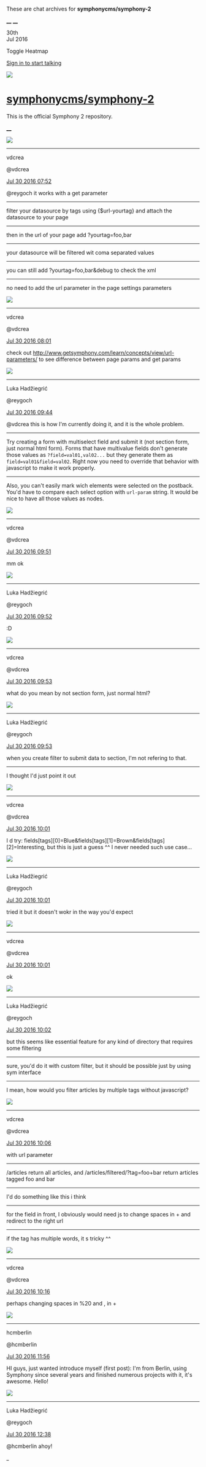 These are chat archives for **symphonycms/symphony-2**

[__](/symphonycms/symphony-2/archives/2016/07/31)
[__](/symphonycms/symphony-2/archives/2016/07/29)

30th  
Jul 2016

Toggle Heatmap

[Sign in to start talking](/login?action=login&button=archive-login)

![](https://avatars-02.gitter.im/group/iv/3/57542c45c43b8c601977197e?s=48)

#  [symphonycms/symphony-2](/symphonycms/symphony-2)

This is the official Symphony 2 repository.

[ __ ](/orgs/symphonycms/rooms "More symphonycms rooms" )

![](https://avatars2.githubusercontent.com/u/1126750?v=3&s=30)

__ __

vdcrea

@vdcrea

[Jul 30 2016
07:52](https://gitter.im/symphonycms/symphony-2?at=579c5cb907d2d2396e2d2eed ""
)

@reygoch it works with a get parameter

__ __

filter your datasource by tags using {$url-yourtag} and attach the datasource
to your page

__ __

then in the url of your page add ?yourtag=foo,bar

__ __

your datasource will be filtered wit coma separated values

__ __

you can still add ?yourtag=foo,bar&amp;debug to check the xml

__ __

no need to add the url parameter in the page settings parameters

![](https://avatars2.githubusercontent.com/u/1126750?v=3&s=30)

__ __

vdcrea

@vdcrea

[Jul 30 2016
08:01](https://gitter.im/symphonycms/symphony-2?at=579c5ec507d2d2396e2d333d ""
)

check out <http://www.getsymphony.com/learn/concepts/view/url-parameters/> to
see difference between page params and get params

![](https://avatars2.githubusercontent.com/u/8524934?v=3&s=30)

__ __

Luka Hadžiegrić

@reygoch

[Jul 30 2016
09:44](https://gitter.im/symphonycms/symphony-2?at=579c76e99639024416a869e1 ""
)

@vdcrea this is how I'm currently doing it, and it is the whole problem.

__ __

Try creating a form with multiselect field and submit it (not section form,
just normal html form). Forms that have multivalue fields don't generate those
values as `?field=val01,val02...` but they generate them as
`field=val01&field=val02`. Right now you need to override that behavior with
javascript to make it work properly.

__ __

Also, you can't easily mark wich elements were selected on the postback. You'd
have to compare each select option with `url-param` string. It would be nice
to have all those values as nodes.

![](https://avatars2.githubusercontent.com/u/1126750?v=3&s=30)

__ __

vdcrea

@vdcrea

[Jul 30 2016
09:51](https://gitter.im/symphonycms/symphony-2?at=579c78b3e56d2538041ac74e ""
)

mm ok

![](https://avatars2.githubusercontent.com/u/8524934?v=3&s=30)

__ __

Luka Hadžiegrić

@reygoch

[Jul 30 2016
09:52](https://gitter.im/symphonycms/symphony-2?at=579c78c079f759713753563b ""
)

:D

![](https://avatars2.githubusercontent.com/u/1126750?v=3&s=30)

__ __

vdcrea

@vdcrea

[Jul 30 2016
09:53](https://gitter.im/symphonycms/symphony-2?at=579c7909f1da4f376e1a331f ""
)

what do you mean by not section form, just normal html?

![](https://avatars2.githubusercontent.com/u/8524934?v=3&s=30)

__ __

Luka Hadžiegrić

@reygoch

[Jul 30 2016
09:53](https://gitter.im/symphonycms/symphony-2?at=579c79279639024416a86eb1 ""
)

when you create filter to submit data to section, I'm not refering to that.

__ __

I thought I'd just point it out

![](https://avatars2.githubusercontent.com/u/1126750?v=3&s=30)

__ __

vdcrea

@vdcrea

[Jul 30 2016
10:01](https://gitter.im/symphonycms/symphony-2?at=579c7af079f7597137535a75 ""
)

I d try:
fields[tags][0]=Blue&amp;fields[tags][1]=Brown&amp;fields[tags][2]=Interesting,
but this is just a guess ^^ I never needed such use case...

![](https://avatars2.githubusercontent.com/u/8524934?v=3&s=30)

__ __

Luka Hadžiegrić

@reygoch

[Jul 30 2016
10:01](https://gitter.im/symphonycms/symphony-2?at=579c7b11cdc68c4904af687c ""
)

tried it but it doesn't wokr in the way you'd expect

![](https://avatars2.githubusercontent.com/u/1126750?v=3&s=30)

__ __

vdcrea

@vdcrea

[Jul 30 2016
10:01](https://gitter.im/symphonycms/symphony-2?at=579c7b1679f7597137535aad ""
)

ok

![](https://avatars2.githubusercontent.com/u/8524934?v=3&s=30)

__ __

Luka Hadžiegrić

@reygoch

[Jul 30 2016
10:02](https://gitter.im/symphonycms/symphony-2?at=579c7b2d7fd9f73e16ec30c9 ""
)

but this seems like essential feature for any kind of directory that requires
some filtering

__ __

sure, you'd do it with custom filter, but it should be possible just by using
sym interface

__ __

I mean, how would you filter articles by multiple tags without javascript?

![](https://avatars2.githubusercontent.com/u/1126750?v=3&s=30)

__ __

vdcrea

@vdcrea

[Jul 30 2016
10:06](https://gitter.im/symphonycms/symphony-2?at=579c7c13e56d2538041acbf6 ""
)

with url parameter

__ __

/articles return all articles, and /articles/filtered/?tag=foo+bar return
articles tagged foo and bar

__ __

I'd do something like this i think

__ __

for the field in front, I obviously would need js to change spaces in + and
redirect to the right url

__ __

if the tag has multiple words, it s tricky ^^

![](https://avatars2.githubusercontent.com/u/1126750?v=3&s=30)

__ __

vdcrea

@vdcrea

[Jul 30 2016
10:16](https://gitter.im/symphonycms/symphony-2?at=579c7e729684847b373ddc81 ""
)

perhaps changing spaces in %20 and , in +

![](https://avatars2.githubusercontent.com/u/5457224?v=3&s=30)

__ __

hcmberlin

@hcmberlin

[Jul 30 2016
11:56](https://gitter.im/symphonycms/symphony-2?at=579c95e7e56d2538041af2ba ""
)

HI guys, just wanted introduce myself (first post): I'm from Berlin, using
Symphony since several years and finished numerous projects with it, it's
awesome. Hello!

![](https://avatars2.githubusercontent.com/u/8524934?v=3&s=30)

__ __

Luka Hadžiegrić

@reygoch

[Jul 30 2016
12:38](https://gitter.im/symphonycms/symphony-2?at=579c9fb5e56d2538041b021b ""
)

@hcmberlin ahoy!

_


